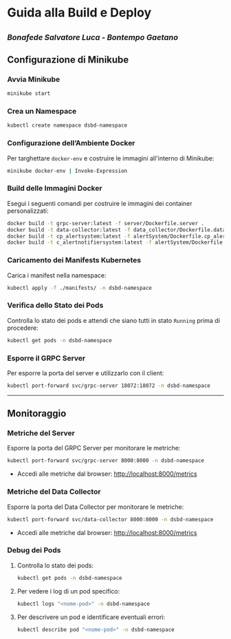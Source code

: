 # Guida alla Build e Deploy

## <small>*Bonafede Salvatore Luca* - *Bontempo Gaetano*</small>

## Configurazione di Minikube

### Avvia Minikube
```bash
minikube start
```

### Crea un Namespace
```bash
kubectl create namespace dsbd-namespace
```

### Configurazione dell’Ambiente Docker
Per targhettare `docker-env` e costruire le immagini all'interno di Minikube:
```bash
minikube docker-env | Invoke-Expression
```

### Build delle Immagini Docker
Esegui i seguenti comandi per costruire le immagini dei container personalizzati:
```bash
docker build -t grpc-server:latest -f server/Dockerfile.server .
docker build -t data-collector:latest -f data_collector/Dockerfile.datacollector .
docker build -t cp_alertsystem:latest -f alertSystem/Dockerfile.cp_alertsystem .
docker build -t c_alertnotifiersystem:latest -f alertSystem/Dockerfile.c_alertnotifiersystem .
```

### Caricamento dei Manifests Kubernetes
Carica i manifest nella namespace:
```bash
kubectl apply -f ./manifests/ -n dsbd-namespace
```

### Verifica dello Stato dei Pods
Controlla lo stato dei pods e attendi che siano tutti in stato `Running` prima di procedere:
```bash
kubectl get pods -n dsbd-namespace
```

### Esporre il GRPC Server
Per esporre la porta del server e utilizzarlo con il client:
```bash
kubectl port-forward svc/grpc-server 18072:18072 -n dsbd-namespace
```

---

## Monitoraggio

### Metriche del Server
Esporre la porta del GRPC Server per monitorare le metriche:
```bash
kubectl port-forward svc/grpc-server 8000:8000 -n dsbd-namespace
```

- Accedi alle metriche dal browser:
  [http://localhost:8000/metrics](http://localhost:8000/metrics)

### Metriche del Data Collector
Esporre la porta del Data Collector per monitorare le metriche:
```bash
kubectl port-forward svc/data-collector 8000:8000 -n dsbd-namespace
```

- Accedi alle metriche dal browser:
  [http://localhost:8000/metrics](http://localhost:8000/metrics)

### Debug dei Pods

1. Controlla lo stato dei pods:
   ```bash
   kubectl get pods -n dsbd-namespace
   ```

2. Per vedere i log di un pod specifico:
   ```bash
   kubectl logs "<nome-pod>" -n dsbd-namespace
   ```

3. Per descrivere un pod e identificare eventuali errori:
   ```bash
   kubectl describe pod "<nome-pod>" -n dsbd-namespace
   
